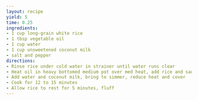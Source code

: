```yaml
---
layout: recipe
yield: 5
time: 0.25
ingredients:
- 1 cup long-grain white rice
- 1 tbsp vegetable oil
- 1 cup water
- 1 cup unsweetened coconut milk
- salt and pepper
directions:
- Rinse rice under cold water in strainer until water runs clear
- Heat oil in heavy bottomed medium pot over med heat, add rice and sautee to coat with oil
- Add water and coconut milk, bring to simmer, reduce heat and cover
- Cook for 12 to 15 minutes
- Allow rice to rest for 5 minutes, fluff
---
```

